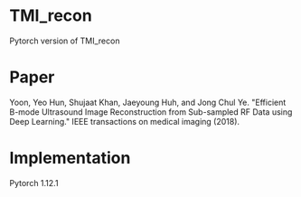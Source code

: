 # TMI_recon
 Pytorch version of TMI_recon
# Paper
Yoon, Yeo Hun, Shujaat Khan, Jaeyoung Huh, and Jong Chul Ye. "Efficient B-mode Ultrasound Image Reconstruction from Sub-sampled RF Data using Deep Learning." IEEE transactions on medical imaging (2018).
# Implementation
Pytorch 1.12.1

